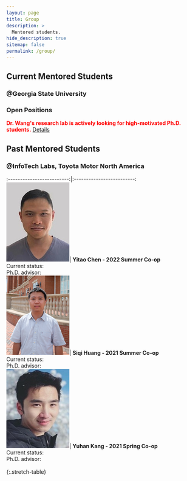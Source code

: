 ```yaml
---
layout: page
title: Group
description: >
  Mentored students.
hide_description: true
sitemap: false
permalink: /group/
---
```


## Current Mentored Students 

### @Georgia State University

### Open Positions
<span style="color:red">**Dr. Wang's research lab is actively looking for high-motivated Ph.D. students.**</span> [Details](/JD_GSU_PhD.pdf)

## Past Mentored Students 

### @InfoTech Labs, Toyota Motor North America

:-------------------------:|:-------------------------:
![Yitao Chen](img/Yitao.jpg)|  **Yitao Chen - 2022 Summer Co-op** <br> Current status: <br> Ph.D. advisor: <br> 
![Siqi Huang](img/Siqi.png)|  **Siqi Huang - 2021 Summer Co-op** <br> Current status: <br> Ph.D. advisor: <br> 
![Yuhan Kang](img/Yuhan.jpg)|  **Yuhan Kang - 2021 Spring Co-op** <br> Current status: <br> Ph.D. advisor: <br>  
{:.stretch-table}
